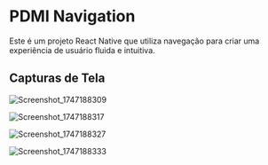 # PDMI Navigation

Este é um projeto React Native que utiliza navegação para criar uma experiência de usuário fluida e intuitiva.

## Capturas de Tela

![Screenshot_1747188309](https://github.com/user-attachments/assets/a9879f8d-7438-4ab9-8a04-3c78428a86da)

![Screenshot_1747188317](https://github.com/user-attachments/assets/3d1accd0-2b59-4ffb-9db2-23d1a2ead714)

![Screenshot_1747188327](https://github.com/user-attachments/assets/984f4ca1-b8b8-43fa-a855-252eccf742d8)

![Screenshot_1747188333](https://github.com/user-attachments/assets/3336b7bd-bfba-41ef-b96a-1150d33e4d4c)
